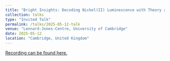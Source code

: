 ```yaml
---
title: "Bright Insights: Decoding Nickel(II) Luminescence with Theory and Experiment"
collection: talks
type: "Invited Talk"
permalink: /talks/2025-05-12-talk
venue: "Lennard-Jones-Centre, University of Cambridge"
date: 2025-05-12
location: "Cambridge, United Kingdom"
---
```

<!-- TODO update -->
[Recording can be found here.](https://www.youtube.com/watch?v=1VBNlJnkbt0)